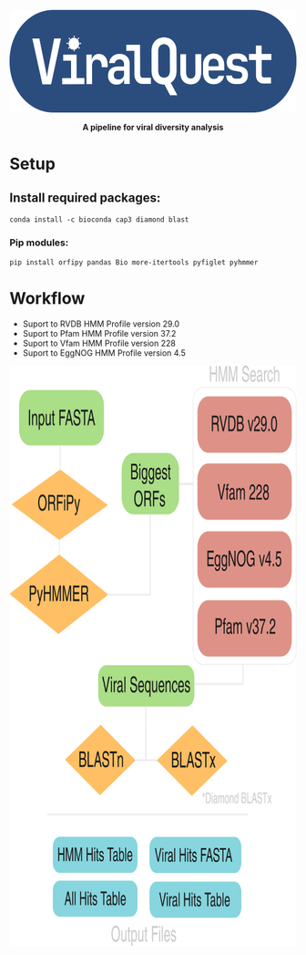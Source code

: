 <br>

<div align="center">

<img src="https://github.com/gabrielvpina/my_images/blob/main/viralquest.png" width="530" height="180">
  
  <p align="center">
    <strong>A pipeline for viral diversity analysis</strong>
  </p>
</div>

# Setup
## Install required packages:
```
conda install -c bioconda cap3 diamond blast
```
### Pip modules:
```
pip install orfipy pandas Bio more-itertools pyfiglet pyhmmer
```
# Workflow
* Suport to RVDB HMM Profile version 29.0
* Suport to Pfam HMM Profile version 37.2
* Suport to Vfam HMM Profile version 228
* Suport to EggNOG HMM Profile version 4.5

<img src="https://github.com/gabrielvpina/my_images/blob/main/vq-scheme.png" width="851" height="1018">



